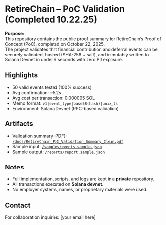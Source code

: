 # RetireChain – PoC Validation (Completed 10.22.25)

**Purpose:**  
This repository contains the public proof summary for RetireChain’s Proof of Concept (PoC), completed on October 22, 2025.  
The project validates that financial contribution and deferral events can be securely validated, hashed (SHA-256 + salt), and immutably written to Solana Devnet in under 6 seconds with zero PII exposure.

## Highlights
- 50 valid events tested (100% success)
- Avg confirmation: ~5.2s
- Avg cost per transaction: 0.000005 SOL
- Memo format: `v1|event_type|base58(hash)|unix_ts`
- Environment: Solana Devnet (RPC-based validation)

## Artifacts
- Validation summary (PDF): [`/docs/RetireChain_PoC_Validation_Summary_Clean.pdf`](./docs/RetireChain_PoC_Validation_Summary_Clean.pdf)
- Sample input: [`/samples/events.sample.json`](./samples/events.sample.json)
- Sample output: [`/reports/report.sample.json`](./reports/report.sample.json)

## Notes
- Full implementation, scripts, and logs are kept in a **private** repository.
- All transactions executed on **Solana devnet**.
- No employer systems, names, or proprietary materials were used.

## Contact
For collaboration inquiries: [your email here]
